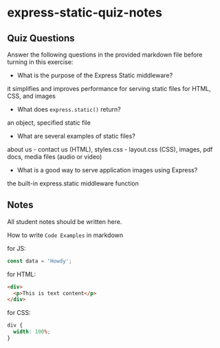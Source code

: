# express-static-quiz-notes

## Quiz Questions

Answer the following questions in the provided markdown file before turning in this exercise:

- What is the purpose of the Express Static middleware?

it simplifies and improves performance for serving static files
for HTML, CSS, and images

- What does `express.static()` return?

an object, specified static file

- What are several examples of static files?

about us - contact us (HTML), styles.css - layout.css (CSS),
images, pdf docs, media files (audio or video)

- What is a good way to serve application images using Express?

the built-in express.static middleware function

## Notes

All student notes should be written here.

How to write `Code Examples` in markdown

for JS:

```javascript
const data = 'Howdy';
```

for HTML:

```html
<div>
  <p>This is text content</p>
</div>
```

for CSS:

```css
div {
  width: 100%;
}
```

